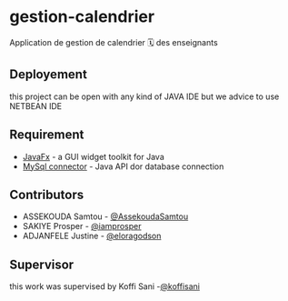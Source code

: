 # gestion-calendrier
Application de gestion de calendrier 🗓 des enseignants  

## Deployement
this project can be open with any kind of JAVA IDE  but we advice to use NETBEAN IDE

## Requirement

* [JavaFx](https://openjfx.io/) -  a GUI widget toolkit for Java
* [MySql connector](https://www.mysql.com/fr/products/connector/) - Java API dor database connection


## Contributors
* ASSEKOUDA Samtou  - [@AssekoudaSamtou](https://github.com/AssekoudaSamtou)
* SAKIYE Prosper  - [@iamprosper](https://github.com/iamprosper)
* ADJANFELE Justine  - [@eloragodson](https://github.com/eloragodson)

## Supervisor
this work was supervised by Koffi Sani -[@koffisani](https://github.com/koffisani)
